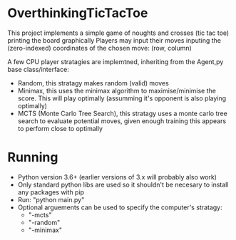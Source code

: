 # OverthinkingTicTacToe
This project implements a simple game of noughts and crosses (tic tac toe) printing the board graphically
Players may input their moves inputing the (zero-indexed) coordinates of the chosen move: (row, column) 

A few CPU player stratagies are implemtned, inheriting from the Agent,py base class/interface:
- Random, this stratagy makes random (valid) moves
- Minimax, this uses the minimax algorithm to maximise/minimise the score. This will play optimally (assumming it's opponent is also playing optimally)
- MCTS (Monte Carlo Tree Search), this stratagy uses a monte carlo tree search to evaluate potential moves, given enough training this appears to perform close to optimally

# Running
- Python version 3.6+ (earlier versions of 3.x will probably also work)
- Only standard python libs are used so it shouldn't be necesary to install any packages with pip
- Run: "python main.py"
- Optional arguements can be used to specify the computer's stratagy: 
  - "-mcts"
  - "-random"
  - "-minimax"
